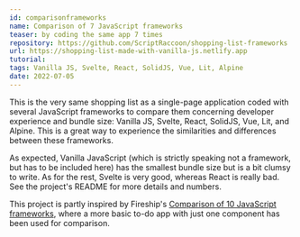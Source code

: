```yaml
---
id: comparisonframeworks
name: Comparison of 7 JavaScript frameworks
teaser: by coding the same app 7 times
repository: https://github.com/ScriptRaccoon/shopping-list-frameworks
url: https://shopping-list-made-with-vanilla-js.netlify.app
tutorial:
tags: Vanilla JS, Svelte, React, SolidJS, Vue, Lit, Alpine
date: 2022-07-05
---
```


This is the very same shopping list as a single-page application coded with several JavaScript frameworks to compare them concerning developer experience and bundle size: Vanilla JS, Svelte, React, SolidJS, Vue, Lit, and Alpine. This is a great way to experience the similarities and differences between these frameworks.

As expected, Vanilla JavaScript (which is strictly speaking not a framework, but has to be included here) has the smallest bundle size but is a bit clumsy to write. As for the rest, Svelte is very good, whereas React is really bad. See the project's README for more details and numbers.

This project is partly inspired by Fireship's [Comparison of 10 JavaScript frameworks](https://github.com/fireship-io/10-javascript-frameworks), where a more basic to-do app with just one component has been used for comparison.
